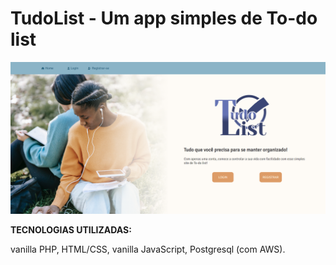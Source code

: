 # TudoList - Um app simples de To-do list

<img src="assets/img/tudolist-home.png">


<p style="font-weight: bolder">TECNOLOGIAS UTILIZADAS:</p> vanilla PHP, HTML/CSS, vanilla JavaScript, Postgresql (com AWS).
